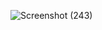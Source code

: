 ![Screenshot (243)](https://github.com/anaungureanu03/Advanced-Programming-2024/assets/126103134/71430d49-dfc7-401d-94be-a98cddd2c649)

